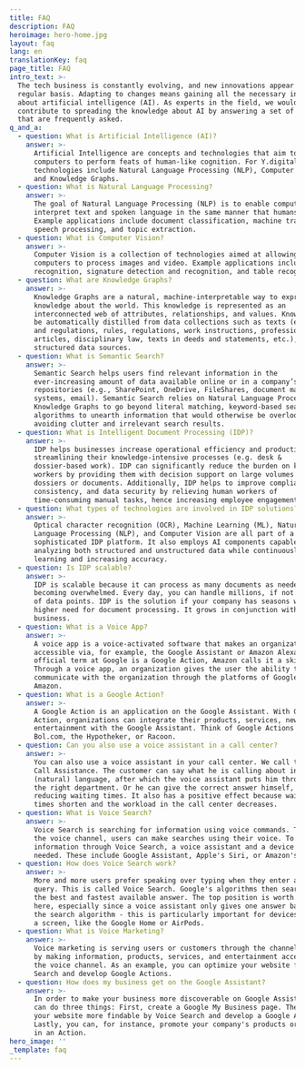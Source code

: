 ```yaml
---
title: FAQ
description: FAQ
heroimage: hero-home.jpg
layout: faq
lang: en
translationKey: faq
page_title: FAQ
intro_text: >-
  The tech business is constantly evolving, and new innovations appear on a
  regular basis. Adapting to changes means gaining all the necessary information
  about artificial intelligence (AI). As experts in the field, we would like to
  contribute to spreading the knowledge about AI by answering a set of questions
  that are frequently asked.
q_and_a:
  - question: What is Artificial Intelligence (AI)?
    answer: >-
      Artificial Intelligence are concepts and technologies that aim to enable
      computers to perform feats of human-like cognition. For Y.digital, core AI
      technologies include Natural Language Processing (NLP), Computer Vision,
      and Knowledge Graphs.
  - question: What is Natural Language Processing?
    answer: >-
      The goal of Natural Language Processing (NLP) is to enable computers to
      interpret text and spoken language in the same manner that humans can.
      Example applications include document classification, machine translation,
      speech processing, and topic extraction.
  - question: What is Computer Vision?
    answer: >-
      Computer Vision is a collection of technologies aimed at allowing
      computers to process images and video. Example applications include object
      recognition, signature detection and recognition, and table recognition.
  - question: What are Knowledge Graphs?
    answer: >-
      Knowledge Graphs are a natural, machine-interpretable way to express
      knowledge about the world. This knowledge is represented as an
      interconnected web of attributes, relationships, and values. Knowledge can
      be automatically distilled from data collections such as texts (e.g. laws
      and regulations, rules, regulations, work instructions, professional
      articles, disciplinary law, texts in deeds and statements, etc.), or
      structured data sources.
  - question: What is Semantic Search?
    answer: >-
      Semantic Search helps users find relevant information in the
      ever-increasing amount of data available online or in a company’s internal
      repositories (e.g., SharePoint, OneDrive, FileShares, document management
      systems, email). Semantic Search relies on Natural Language Processing and
      Knowledge Graphs to go beyond literal matching, keyword-based search
      algorithms to unearth information that would otherwise be overlooked while
      avoiding clutter and irrelevant search results.
  - question: What is Intelligent Document Processing (IDP)?
    answer: >-
      IDP helps businesses increase operational efficiency and productivity by
      streamlining their knowledge-intensive processes (e.g. desk &
      dossier-based work). IDP can significantly reduce the burden on knowledge
      workers by providing them with decision support on large volumes of
      dossiers or documents. Additionally, IDP helps to improve compliance,
      consistency, and data security by relieving human workers of
      time-consuming manual tasks, hence increasing employee engagement.
  - question: What types of technologies are involved in IDP solutions?
    answer: >-
      Optical character recognition (OCR), Machine Learning (ML), Natural
      Language Processing (NLP), and Computer Vision are all part of a
      sophisticated IDP platform. It also employs AI components capable of
      analyzing both structured and unstructured data while continuously
      learning and increasing accuracy.
  - question: Is IDP scalable?
    answer: >-
      IDP is scalable because it can process as many documents as needed without
      becoming overwhelmed. Every day, you can handle millions, if not billions,
      of data points. IDP is the solution if your company has seasons with a
      higher need for document processing. It grows in conjunction with your
      business.
  - question: What is a Voice App?
    answer: >-
      A voice app is a voice-activated software that makes an organization
      accessible via, for example, the Google Assistant or Amazon Alexa. The
      official term at Google is a Google Action, Amazon calls it a skill.
      Through a voice app, an organization gives the user the ability to
      communicate with the organization through the platforms of Google or
      Amazon.
  - question: What is a Google Action?
    answer: >-
      A Google Action is an application on the Google Assistant. With Google
      Action, organizations can integrate their products, services, news, or
      entertainment with the Google Assistant. Think of Google Actions from
      Bol.com, the Hypotheker, or Racoon.
  - question: Can you also use a voice assistant in a call center?
    answer: >-
      You can also use a voice assistant in your call center. We call this Smart
      Call Assistance. The customer can say what he is calling about in his own
      (natural) language, after which the voice assistant puts him through to
      the right department. Or he can give the correct answer himself, thus
      reducing waiting times. It also has a positive effect because waiting
      times shorten and the workload in the call center decreases.
  - question: What is Voice Search?
    answer: >-
      Voice Search is searching for information using voice commands. Through
      the voice channel, users can make searches using their voice. To get
      information through Voice Search, a voice assistant and a device is
      needed. These include Google Assistant, Apple's Siri, or Amazon's Alexa.
  - question: How does Voice Search work?
    answer: >-
      More and more users prefer speaking over typing when they enter a search
      query. This is called Voice Search. Google's algorithms then search for
      the best and fastest available answer. The top position is worth a lot
      here, especially since a voice assistant only gives one answer based on
      the search algorithm - this is particularly important for devices without
      a screen, like the Google Home or AirPods.
  - question: What is Voice Marketing?
    answer: >-
      Voice marketing is serving users or customers through the channel of voice
      by making information, products, services, and entertainment accessible to
      the voice channel. As an example, you can optimize your website for Voice
      Search and develop Google Actions.
  - question: How does my business get on the Google Assistant?
    answer: >-
      In order to make your business more discoverable on Google Assistant, you
      can do three things: First, create a Google My Business page. Then, make
      your website more findable by Voice Search and develop a Google Action.
      Lastly, you can, for instance, promote your company's products or services
      in an Action.
hero_image: ''
_template: faq
---
```


